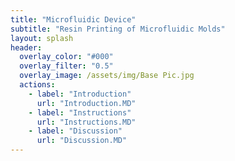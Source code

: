 ```yaml
---
title: "Microfluidic Device"
subtitle: "Resin Printing of Microfluidic Molds" 
layout: splash
header:
  overlay_color: "#000"
  overlay_filter: "0.5"
  overlay_image: /assets/img/Base Pic.jpg  
  actions:
    - label: "Introduction"
      url: "Introduction.MD"
    - label: "Instructions"
      url: "Instructions.MD"
    - label: "Discussion"
      url: "Discussion.MD"
---
```


